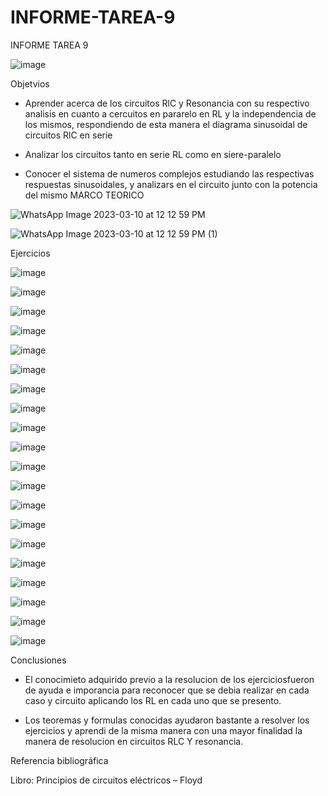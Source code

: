 # INFORME-TAREA-9
INFORME TAREA 9

![image](https://user-images.githubusercontent.com/116813539/224380474-007c61e8-4eea-4bad-b232-fd4923d487fc.png)

Objetvios

* Aprender acerca de los circuitos RlC y Resonancia con su respectivo analisis en cuanto a cercuitos en pararelo en RL y la independencia de los mismos, respondiendo de esta manera el diagrama sinusoidal de circuitos RlC en serie

* Analizar los circuitos tanto en serie RL como en siere-paralelo

* Conocer el sistema de numeros complejos estudiando las respectivas respuestas sinusoidales, y analizars en el circuito junto con la potencia del mismo
MARCO TEORICO 


![WhatsApp Image 2023-03-10 at 12 12 59 PM](https://user-images.githubusercontent.com/116813539/224380872-5693c8d3-ab63-407c-adf1-e91f8ca3085b.jpeg)

![WhatsApp Image 2023-03-10 at 12 12 59 PM (1)](https://user-images.githubusercontent.com/116813539/224380917-5e2e7daf-439d-4890-9e4a-ded3453627b9.jpeg)

Ejercicios 

![image](https://user-images.githubusercontent.com/116813539/224381408-77ca6e90-4a0b-444f-802f-847a2b43dc47.png)

![image](https://user-images.githubusercontent.com/116813539/224381504-350113ba-bfa7-4fe6-8340-49c17ae9d302.png)

![image](https://user-images.githubusercontent.com/116813539/224381590-9f6dff4c-023b-4da6-8f2c-5e3202604648.png)

![image](https://user-images.githubusercontent.com/116813539/224381650-eb5f0e57-9ec2-4636-b267-5894ebc4b17f.png)

![image](https://user-images.githubusercontent.com/116813539/224381671-894fbf69-b71d-4911-9259-b4c98cb02cdb.png)

![image](https://user-images.githubusercontent.com/116813539/224381688-1474e4e0-bb4c-4a50-8521-ed6a26d3dcce.png)

![image](https://user-images.githubusercontent.com/116813539/224381717-ba99faf6-f715-49f9-8eb0-b6c1a8c39b38.png)

![image](https://user-images.githubusercontent.com/116813539/224381753-dfe0d85c-49ba-49a8-a265-ea7c22267831.png)

![image](https://user-images.githubusercontent.com/116813539/224381782-9f349b4d-2788-42c7-b769-9459ecad021e.png)

![image](https://user-images.githubusercontent.com/116813539/224381816-be4c2590-be1e-4098-9a6c-aeec9a2f63af.png)

![image](https://user-images.githubusercontent.com/116813539/224381839-691061f2-3457-4d3e-bc72-45fc1e7ccadc.png)

![image](https://user-images.githubusercontent.com/116813539/224381869-9f9deeb2-2453-4734-817c-b1b448b1647b.png)

![image](https://user-images.githubusercontent.com/116813539/224381886-de169b23-9c19-4dab-9074-d8a82cccc147.png)

![image](https://user-images.githubusercontent.com/116813539/224381907-7d66eb7d-cfec-46a4-ae96-373f2da33a2f.png)

![image](https://user-images.githubusercontent.com/116813539/224381931-35cfd1f4-4767-40f4-bdd0-6f9006e45f1a.png)

![image](https://user-images.githubusercontent.com/116813539/224381954-9a11bd03-c190-484a-a980-9b0054e29ea7.png)

![image](https://user-images.githubusercontent.com/116813539/224381964-2e6ab3d6-1d1b-48a9-a143-a0d87437b51e.png)

![image](https://user-images.githubusercontent.com/116813539/224381989-38b0d01d-f9ea-47ea-b49f-c237c09d0be8.png)

![image](https://user-images.githubusercontent.com/116813539/224382029-957261b0-7b28-442c-b0a8-7598e40c2bee.png)

![image](https://user-images.githubusercontent.com/116813539/224382042-f44f61f2-f1d4-4d51-b8e4-cfc32b84ea31.png)

Conclusiones

* El conocimieto adquirido previo a la resolucion de los ejerciciosfueron de ayuda e imporancia para reconocer que se debia realizar en cada caso y circuito aplicando los RL en cada uno que se presento.

* Los teoremas y formulas conocidas ayudaron bastante a resolver los ejercicios y aprendi de la misma manera con una mayor finalidad la manera de resolucion en circuitos RLC Y resonancia.

Referencia bibliográfica

Libro: Principios de circuitos eléctricos – Floyd
